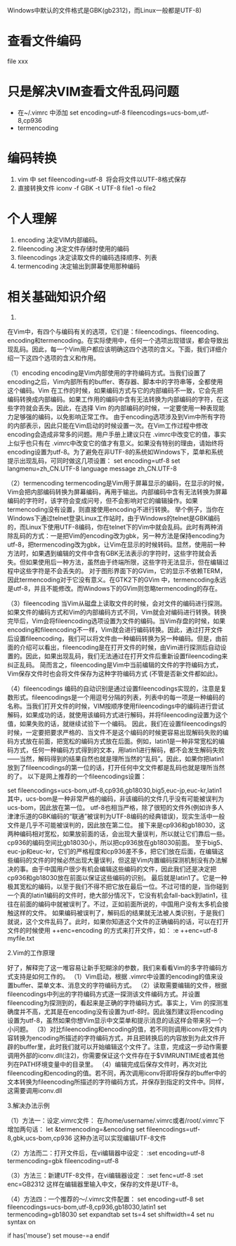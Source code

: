 Windows中默认的文件格式是GBK(gb2312)，而Linux一般都是UTF-8)
# 查看文件编码
file xxx
# 只是解决VIM查看文件乱码问题
- 在~/.vimrc 中添加 set encoding=utf-8 fileencodings=ucs-bom,utf-8,cp936
- termencoding 
# 编码转换
1. vim 中
set fileencoding=utf-8  将会将文件以UTF-8格式保存
2. 直接转换文件
iconv -f GBK -t UTF-8 file1 -o file2
# 个人理解
1. encoding 决定VIM内部编码。
2. fileencoding 决定文件存储时使用的编码
3. fileencodings 决定读取文件的编码选择顺序、列表
4. termencoding 决定输出到屏幕使用那种编码

# 相关基础知识介绍
1. 
在Vim中，有四个与编码有关的选项，它们是：fileencodings、fileencoding、encoding和termencoding。在实际使用中，任何一个选项出现错误，都会导致出现乱码。因此，每一个Vim用户都应该明确这四个选项的含义。下面，我们详细介绍一下这四个选项的含义和作用。

（1）encoding
encoding是Vim内部使用的字符编码方式。当我们设置了encoding之后，Vim内部所有的buffer、寄存器、脚本中的字符串等，全都使用这个编码。Vim 在工作的时候，如果编码方式与它的内部编码不一致，它会先把编码转换成内部编码。如果工作用的编码中含有无法转换为内部编码的字符，在这些字符就会丢失。因此，在选择 Vim 的内部编码的时候，一定要使用一种表现能力足够强的编码，以免影响正常工作。
由于encoding选项涉及到Vim中所有字符的内部表示，因此只能在Vim启动的时候设置一次。在Vim工作过程中修改encoding会造成非常多的问题。用户手册上建议只在 .vimrc中改变它的值，事实上似乎也只有在 .vimrc中改变它的值才有意义。如果没有特别的理由，请始终将encoding设置为utf-8。为了避免在非UTF-8的系统如Windows下，菜单和系统提示出现乱码，可同时做这几项设置：
set encoding=utf-8
set langmenu=zh_CN.UTF-8
language message zh_CN.UTF-8

（2）termencoding
termencoding是Vim用于屏幕显示的编码，在显示的时候，Vim会把内部编码转换为屏幕编码，再用于输出。内部编码中含有无法转换为屏幕编码的字符时，该字符会变成问号，但不会影响对它的编辑操作。如果termencoding没有设置，则直接使用encoding不进行转换。
举个例子，当你在Windows下通过telnet登录Linux工作站时，由于Windows的telnet是GBK编码的，而Linux下使用UTF-8编码，你在telnet下的Vim中就会乱码。此时有两种消除乱码的方式：一是把Vim的encoding改为gbk，另一种方法是保持encoding为utf-8，把termencoding改为gbk，让Vim在显示的时候转码。显然，使用前一种方法时，如果遇到编辑的文件中含有GBK无法表示的字符时，这些字符就会丢失。但如果使用后一种方法，虽然由于终端所限，这些字符无法显示，但在编辑过程中这些字符是不会丢失的。
对于图形界面下的GVim，它的显示不依赖TERM，因此termencoding对于它没有意义。在GTK2下的GVim 中，termencoding永远是utf-8，并且不能修改。而Windows下的GVim则忽略termencoding的存在。

（3）fileencoding
当Vim从磁盘上读取文件的时候，会对文件的编码进行探测。如果文件的编码方式和Vim的内部编码方式不同，Vim就会对编码进行转换。转换完毕后，Vim会将fileencoding选项设置为文件的编码。当Vim存盘的时候，如果encoding和fileencoding不一样，Vim就会进行编码转换。因此，通过打开文件后设置fileencoding，我们可以将文件由一种编码转换为另一种编码。但是，由前面的介绍可以看出，fileencoding是在打开文件的时候，由Vim进行探测后自动设置的。因此，如果出现乱码，我们无法通过在打开文件后重新设置fileencoding来纠正乱码。
简而言之，fileencoding是Vim中当前编辑的文件的字符编码方式，Vim保存文件时也会将文件保存为这种字符编码方式 (不管是否新文件都如此)。

（4）fileencodings
编码的自动识别是通过设置fileencodings实现的，注意是复数形式。fileencodings是一个用逗号分隔的列表，列表中的每一项是一种编码的名称。当我们打开文件的时候，VIM按顺序使用fileencodings中的编码进行尝试解码，如果成功的话，就使用该编码方式进行解码，并将fileencoding设置为这个值，如果失败的话，就继续试验下一个编码。
因此，我们在设置fileencodings的时候，一定要把要求严格的、当文件不是这个编码的时候更容易出现解码失败的编码方式放在前面，把宽松的编码方式放在后面。例如，latin1是一种非常宽松的编码方式，任何一种编码方式得到的文本，用latin1进行解码，都不会发生解码失败——当然，解码得到的结果自然也就是理所当然的“乱码”。因此，如果你把latin1放到了fileencodings的第一位的话，打开任何中文文件都是乱码也就是理所当然的了。
以下是网上推荐的一个fileencodings设置：

set fileencodings=ucs-bom,utf-8,cp936,gb18030,big5,euc-jp,euc-kr,latin1
其中，ucs-bom是一种非常严格的编码，非该编码的文件几乎没有可能被误判为ucs-bom，因此放在第一位。
utf-8也相当严格，除了很短的文件外(例如许多人津津乐道的GBK编码的“联通”被误判为UTF-8编码的经典错误)，现实生活中一般文件是几乎不可能被误判的，因此放在第二位。
接下来是cp936和gb18030，这两种编码相对宽松，如果放前面的话，会出现大量误判，所以就让它们靠后一些。cp936的编码空间比gb18030小，所以把cp936放在gb18030前面。
至于big5、euc-jp和euc-kr，它们的严格程度和cp936差不多，把它们放在后面，在编辑这些编码的文件的时候必然出现大量误判，但这是Vim内置编码探测机制没有办法解决的事。由于中国用户很少有机会编辑这些编码的文件，因此我们还是决定把cp936和gb18030放在前面以保证这些编码的识别。
最后就是latin1了。它是一种极其宽松的编码，以至于我们不得不把它放在最后一位。不过可惜的是，当你碰到一个真的latin1编码的文件时，绝大部分情况下，它没有机会fall-back到latin1，往往在前面的编码中就被误判了。不过，正如前面所说的，中国用户没有太多机会接触这样的文件。
如果编码被误判了，解码后的结果就无法被人类识别，于是我们就说，这个文件乱码了。此时，如果你知道这个文件的正确编码的话，可以在打开文件的时候使用 ++enc=encoding 的方式来打开文件，如：
:e ++enc=utf-8 myfile.txt

2.Vim的工作原理

好了，解释完了这一堆容易让新手犯糊涂的参数，我们来看看Vim的多字符编码方式支持是如何工作的。
（1）Vim启动，根据 .vimrc中设置的encoding的值来设置buffer、菜单文本、消息文的字符编码方式。
（2）读取需要编辑的文件，根据fileencodings中列出的字符编码方式逐一探测该文件编码方式。并设置fileencoding为探测到的，看起来是正确的字符编码方式。事实上，Vim 的探测准确度并不高，尤其是在encoding没有设置为utf-8时。因此强烈建议将encoding设置为utf-8，虽然如果你想Vim显示中文菜单和提示消息的话这样会带来另一个小问题。
（3）对比fileencoding和encoding的值，若不同则调用iconv将文件内容转换为encoding所描述的字符编码方式，并且把转换后的内容放到为此文件开辟的buffer里，此时我们就可以开始编辑这个文件了。注意，完成这一步动作需要调用外部的iconv.dll(注2)，你需要保证这个文件存在于$VIMRUNTIME或者其他列在PATH环境变量中的目录里。
（4）编辑完成后保存文件时，再次对比fileencoding和encoding的值。若不同，再次调用iconv将即将保存的buffer中的文本转换为fileencoding所描述的字符编码方式，并保存到指定的文件中。同样，这需要调用iconv.dll

3.解决办法示例

（1）方法一：设定.vimrc文件：
在/home/username/.vimrc或者/root/.vimrc下增加两句话：
let &termencoding=&encoding
set fileencodings=utf-8,gbk,ucs-bom,cp936
这种办法可以实现编辑UTF-8文件

（2）方法而二：打开文件后，在vi编辑器中设定：
:set encoding=utf-8 termencoding=gbk fileencoding=utf-8

（3）方法三：新建UTF-8文件，在vi编辑器设定：
:set fenc=utf-8
:set enc=GB2312
这样在编辑器里输入中文，保存的文件是UTF-8。

（4）方法四：一个推荐的～/.vimrc文件配置：
set encoding=utf-8
set fileencodings=ucs-bom,utf-8,cp936,gb18030,latin1
set termencoding=gb18030
set expandtab
set ts=4
set shiftwidth=4
set nu
syntax on

if has('mouse')
set mouse-=a
endif
